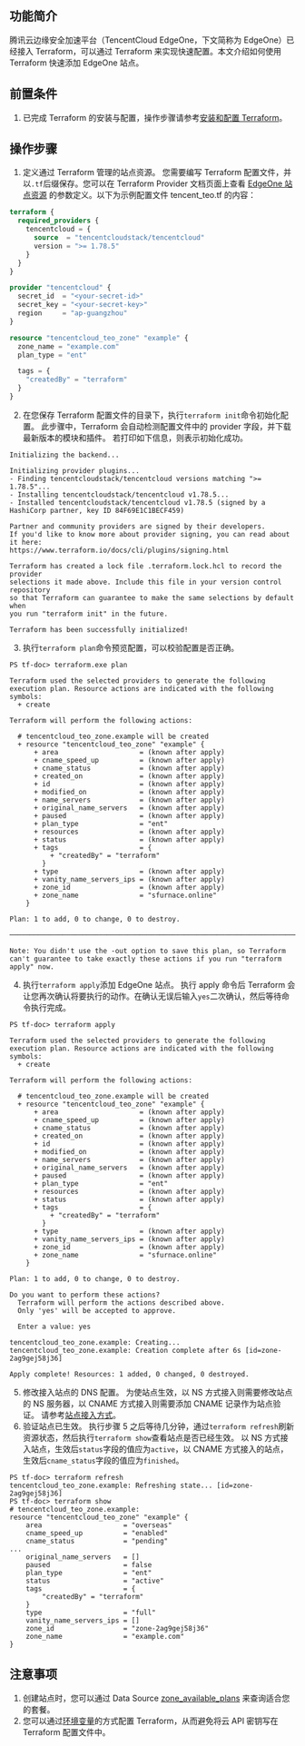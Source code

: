 ## 功能简介

腾讯云边缘安全加速平台（TencentCloud EdgeOne，下文简称为 EdgeOne）已经接入 Terraform，可以通过 Terraform 来实现快速配置。本文介绍如何使用
Terraform 快速添加 EdgeOne 站点。

## 前置条件

1. 已完成 Terraform 的安装与配置，操作步骤请参考[安装和配置 Terraform]()。

## 操作步骤

1. 定义通过 Terraform 管理的站点资源。
   您需要编写 Terraform 配置文件，并以`.tf`后缀保存。您可以在 Terraform Provider 文档页面上查看 [EdgeOne 站点资源](https://registry.terraform.io/providers/tencentcloudstack/tencentcloud/latest/docs/resources/teo_zone)
   的参数定义。以下为示例配置文件 tencent_teo.tf 的内容：

```terraform
terraform {
  required_providers {
    tencentcloud = {
      source  = "tencentcloudstack/tencentcloud"
      version = ">= 1.78.5"
    }
  }
}

provider "tencentcloud" {
  secret_id  = "<your-secret-id>"
  secret_key = "<your-secret-key>"
  region     = "ap-guangzhou"
}

resource "tencentcloud_teo_zone" "example" {
  zone_name = "example.com"
  plan_type = "ent"

  tags = {
    "createdBy" = "terraform"
  }
}
```

2. 在您保存 Terraform 配置文件的目录下，执行`terraform init`命令初始化配置。
   此步骤中，Terraform 会自动检测配置文件中的 provider 字段，并下载最新版本的模块和插件。
   若打印如下信息，则表示初始化成功。

```
Initializing the backend...

Initializing provider plugins...
- Finding tencentcloudstack/tencentcloud versions matching ">= 1.78.5"...
- Installing tencentcloudstack/tencentcloud v1.78.5...
- Installed tencentcloudstack/tencentcloud v1.78.5 (signed by a HashiCorp partner, key ID 84F69E1C1BECF459)

Partner and community providers are signed by their developers.
If you'd like to know more about provider signing, you can read about it here:
https://www.terraform.io/docs/cli/plugins/signing.html

Terraform has created a lock file .terraform.lock.hcl to record the provider
selections it made above. Include this file in your version control repository
so that Terraform can guarantee to make the same selections by default when
you run "terraform init" in the future.

Terraform has been successfully initialized!
```

3. 执行`terraform plan`命令预览配置，可以校验配置是否正确。

```
PS tf-doc> terraform.exe plan

Terraform used the selected providers to generate the following execution plan. Resource actions are indicated with the following symbols:
  + create

Terraform will perform the following actions:

  # tencentcloud_teo_zone.example will be created
  + resource "tencentcloud_teo_zone" "example" {
      + area                    = (known after apply)
      + cname_speed_up          = (known after apply)
      + cname_status            = (known after apply)
      + created_on              = (known after apply)
      + id                      = (known after apply)
      + modified_on             = (known after apply)
      + name_servers            = (known after apply)
      + original_name_servers   = (known after apply)
      + paused                  = (known after apply)
      + plan_type               = "ent"
      + resources               = (known after apply)
      + status                  = (known after apply)
      + tags                    = {
          + "createdBy" = "terraform"
        }
      + type                    = (known after apply)
      + vanity_name_servers_ips = (known after apply)
      + zone_id                 = (known after apply)
      + zone_name               = "sfurnace.online"
    }

Plan: 1 to add, 0 to change, 0 to destroy.

───────────────────────────────────────────────────────────────────────────────────────────────────────────────────────────────────────────────────────

Note: You didn't use the -out option to save this plan, so Terraform can't guarantee to take exactly these actions if you run "terraform apply" now.
```

4. 执行`terraform apply`添加 EdgeOne 站点。
   执行 apply 命令后 Terraform 会让您再次确认将要执行的动作。在确认无误后输入`yes`二次确认，然后等待命令执行完成。

```
PS tf-doc> terraform apply

Terraform used the selected providers to generate the following execution plan. Resource actions are indicated with the following symbols:
  + create

Terraform will perform the following actions:

  # tencentcloud_teo_zone.example will be created
  + resource "tencentcloud_teo_zone" "example" {
      + area                    = (known after apply)
      + cname_speed_up          = (known after apply)
      + cname_status            = (known after apply)
      + created_on              = (known after apply)
      + id                      = (known after apply)
      + modified_on             = (known after apply)
      + name_servers            = (known after apply)
      + original_name_servers   = (known after apply)
      + paused                  = (known after apply)
      + plan_type               = "ent"
      + resources               = (known after apply)
      + status                  = (known after apply)
      + tags                    = {
          + "createdBy" = "terraform"
        }
      + type                    = (known after apply)
      + vanity_name_servers_ips = (known after apply)
      + zone_id                 = (known after apply)
      + zone_name               = "sfurnace.online"
    }

Plan: 1 to add, 0 to change, 0 to destroy.

Do you want to perform these actions?
  Terraform will perform the actions described above.
  Only 'yes' will be accepted to approve.

  Enter a value: yes

tencentcloud_teo_zone.example: Creating...
tencentcloud_teo_zone.example: Creation complete after 6s [id=zone-2ag9gej58j36]

Apply complete! Resources: 1 added, 0 changed, 0 destroyed.
```

5. 修改接入站点的 DNS 配置。
   为使站点生效，以 NS 方式接入则需要修改站点的 NS 服务器，以 CNAME 方式接入则需要添加 CNAME 记录作为站点验证。
   请参考[站点接入方式](https://cloud.tencent.com/document/product/1552/70787)。
6. 验证站点已生效。
   执行步骤 5 之后等待几分钟，通过`terraform refresh`刷新资源状态，然后执行`terraform show`查看站点是否已经生效。
   以 NS 方式接入站点，生效后`status`字段的值应为`active`，以 CNAME 方式接入的站点，生效后`cname_status`字段的值应为`finished`。

```
PS tf-doc> terraform refresh
tencentcloud_teo_zone.example: Refreshing state... [id=zone-2ag9gej58j36]
PS tf-doc> terraform show   
# tencentcloud_teo_zone.example:
resource "tencentcloud_teo_zone" "example" {
    area                    = "overseas"
    cname_speed_up          = "enabled"
    cname_status            = "pending"
...
    original_name_servers   = []
    paused                  = false
    plan_type               = "ent"
    status                  = "active"
    tags                    = {
        "createdBy" = "terraform"
    }
    type                    = "full"
    vanity_name_servers_ips = []
    zone_id                 = "zone-2ag9gej58j36"
    zone_name               = "example.com"
}
```

## 注意事项

1. 创建站点时，您可以通过 Data Source [zone_available_plans](https://registry.terraform.io/providers/tencentcloudstack/tencentcloud/latest/docs/data-sources/teo_zone_available_plans)
   来查询适合您的套餐。
2. 您可以通过[环境变量](https://registry.terraform.io/providers/tencentcloudstack/tencentcloud/latest/docs#environment-variables)的方式配置 Terraform，从而避免将云 API 密钥写在 Terraform 配置文件中。
